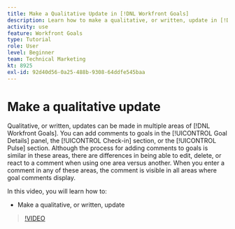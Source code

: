 ```yaml
---
title: Make a Qualitative Update in [!DNL Workfront Goals]
description: Learn how to make a qualitative, or written, update in [!DNL   Goals].
activity: use
feature: Workfront Goals
type: Tutorial
role: User
level: Beginner
team: Technical Marketing
kt: 8925
exl-id: 92d40d56-0a25-488b-9308-64ddfe545baa
---
```

# Make a qualitative update

Qualitative, or written, updates can be made in multiple areas of [!DNL Workfront Goals]. You can add comments to goals in the [!UICONTROL Goal Details] panel, the [!UICONTROL Check-in] section, or the [!UICONTROL Pulse] section. Although the process for adding comments to goals is similar in these areas, there are differences in being able to edit, delete, or react to a comment when using one area versus another. When you enter a comment in any of these areas, the comment is visible in all areas where goal comments display.

In this video, you will learn how to:

* Make a qualitative, or written, update

>[!VIDEO](https://video.tv.adobe.com/v/335197/?quality=12)
